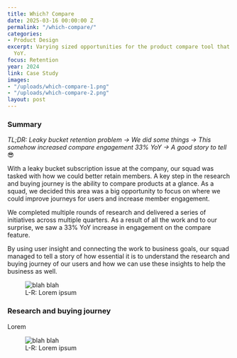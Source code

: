 ```yaml
---
title: Which? Compare
date: 2025-03-16 00:00:00 Z
permalink: "/which-compare/"
categories:
- Product Design
excerpt: Varying sized opportunities for the product compare tool that increased engagement
  YoY.
focus: Retention
year: 2024
link: Case Study
images:
- "/uploads/which-compare-1.png"
- "/uploads/which-compare-2.png"
layout: post
---
```


### Summary

*TL;DR: Leaky bucket retention problem → We did some things → This somehow increased compare engagement 33% YoY → A good story to tell* 😎

With a leaky bucket subscription issue at the company, our squad was tasked with how we could better retain members. A key step in the research and buying journey is the ability to compare products at a glance. As a squad, we decided this area was a big opportunity to focus on where we could improve journeys for users and increase member engagement.

We completed multiple rounds of research and delivered a series of initiatives across multiple quarters. As a result of all the work and to our surprise, we saw a 33% YoY increase in engagement on the compare feature.

By using user insight and connecting the work to business goals, our squad managed to tell a story of how essential it is to understand the research and buying journey of our users and how we can use these insights to help the business as well. 

<figure>
    <img src="/uploads/which-compare-2.png" alt="blah blah">
     <figcaption>L-R: Lorem ipsum</figcaption>
</figure>

### Research and buying journey

Lorem

<figure>
    <img src="/uploads/which-compare-2.png" alt="blah blah">
     <figcaption>L-R: Lorem ipsum</figcaption>
</figure>